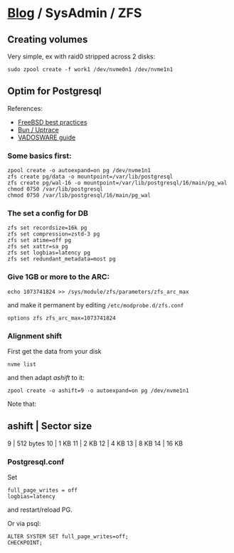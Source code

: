 # [Blog](/) / SysAdmin / ZFS

## Creating volumes

Very simple, ex with raid0 stripped across 2 disks:
```
sudo zpool create -f work1 /dev/nvme0n1 /dev/nvme1n1
```

## Optim for Postgresql

References:
- [FreeBSD best practices](https://people.freebsd.org/~seanc/postgresql/scale15x-2017-postgresql_zfs_best_practices.pdf)
- [Bun / Uptrace](https://bun.uptrace.dev/postgres/tuning-zfs-aws-ebs.html#zfs-recordsize)
- [VADOSWARE guide](https://vadosware.io/post/everything-ive-seen-on-optimizing-postgres-on-zfs-on-linux/)

### Some basics first:
```
zpool create -o autoexpand=on pg /dev/nvme1n1
zfs create pg/data -o mountpoint=/var/lib/postgresql
zfs create pg/wal-16 -o mountpoint=/var/lib/postgresql/16/main/pg_wal
chmod 0750 /var/lib/postgresql
chmod 0750 /var/lib/postgresql/16/main/pg_wal
```
### The set a config for DB
```
zfs set recordsize=16k pg
zfs set compression=zstd-3 pg
zfs set atime=off pg
zfs set xattr=sa pg
zfs set logbias=latency pg
zfs set redundant_metadata=most pg
```
### Give 1GB or more to the ARC:
```
echo 1073741824 >> /sys/module/zfs/parameters/zfs_arc_max
```
and make it permanent by editing `/etc/modprobe.d/zfs.conf`
```
options zfs zfs_arc_max=1073741824
```

### Alignment shift

First get the data from your disk
```
nvme list
```
and then adapt *ashift* to it:
```
zpool create -o ashift=9 -o autoexpand=on pg /dev/nvme1n1
```
Note that:

ashift  | Sector size
---------------------
9       | 512 bytes
10      | 1 KB
11      | 2 KB
12      | 4 KB
13      | 8 KB
14      | 16 KB

### Postgresql.conf

Set
```
full_page_writes = off
logbias=latency
```
and restart/reload PG.

Or via psql:
```
ALTER SYSTEM SET full_page_writes=off;
CHECKPOINT;
```
